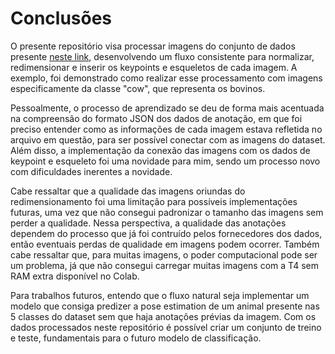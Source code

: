 # Conclusões

O presente repositório visa processar imagens do conjunto de dados presente [neste link](https://drive.google.com/drive/folders/1xxm6ZjfsDSmv6C9JvbgiGrmHktrUjV5x), desenvolvendo um fluxo consistente para normalizar, redimensionar e inserir os keypoints e esqueletos de cada imagem. A exemplo, foi demonstrado como realizar esse processamento com imagens especificamente da classe "cow", que representa os bovinos.

Pessoalmente, o processo de aprendizado se deu de forma mais acentuada na compreensão do formato JSON dos dados de anotação, em que foi preciso entender como as informações de cada imagem estava refletida no arquivo em questão, para ser possível conectar com as imagens do dataset. Além disso, a implementação da conexão das imagens com os dados de keypoint e esqueleto foi uma novidade para mim, sendo um processo novo com dificuldades inerentes a novidade.

Cabe ressaltar que a qualidade das imagens oriundas do redimensionamento foi uma limitação para possíveis implementações futuras, uma vez que não consegui padronizar o tamanho das imagens sem perder a qualidade. Nessa perspectiva, a qualidade das anotações dependem do processo que já foi contruído pelos fornecedores dos dados, então eventuais perdas de qualidade em imagens podem ocorrer. Também cabe ressaltar que, para muitas imagens, o poder computacional pode ser um problema, já que não consegui carregar muitas imagens com a T4 sem RAM extra disponível no Colab.

Para trabalhos futuros, entendo que o fluxo natural seja implementar um modelo que consiga predizer a pose estimation de um animal presente nas 5 classes do dataset sem que haja anotações prévias da imagem. Com os dados processados neste repositório é possível criar um conjunto de treino e teste, fundamentais para o futuro modelo de classificação.